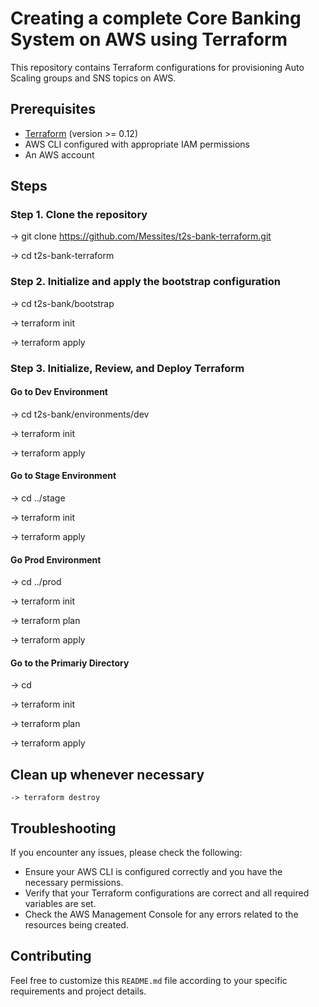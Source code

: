 # Creating a complete Core Banking System on AWS using Terraform

This repository contains Terraform configurations for provisioning Auto Scaling groups and SNS topics on AWS.

## Prerequisites

- [Terraform](https://www.terraform.io/downloads.html) (version >= 0.12)
- AWS CLI configured with appropriate IAM permissions
- An AWS account

## Steps

### Step 1. **Clone the repository**

   -> git clone https://github.com/Messites/t2s-bank-terraform.git
   
   -> cd t2s-bank-terraform

### Step 2. **Initialize and apply the bootstrap configuration**

   -> cd t2s-bank/bootstrap

   -> terraform init

   -> terraform apply


### Step 3. **Initialize, Review, and Deploy Terraform**

#### **Go to Dev Environment**

  -> cd t2s-bank/environments/dev

  -> terraform init

  -> terraform apply


#### **Go to Stage Environment**

  -> cd ../stage

  -> terraform init

  -> terraform apply


#### **Go Prod Environment**

  -> cd ../prod

  -> terraform init

  -> terraform plan

  -> terraform apply


#### **Go to the Primariy Directory**

  -> cd 

  -> terraform init

  -> terraform plan

  -> terraform apply


## **Clean up whenever necessary**

    -> terraform destroy

## Troubleshooting
If you encounter any issues, please check the following:

- Ensure your AWS CLI is configured correctly and you have the necessary permissions.
- Verify that your Terraform configurations are correct and all required variables are set.
- Check the AWS Management Console for any errors related to the resources being created.

## Contributing
Feel free to customize this `README.md` file according to your specific requirements and project details.



